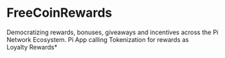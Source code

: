 # FreeCoinRewards
Democratizing rewards, bonuses, giveaways and incentives across the Pi Network Ecosystem.
Pi App calling Tokenization for rewards as Loyalty Rewards*
